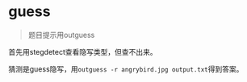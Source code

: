 # guess

> 题目提示用outguess  

首先用stegdetect查看隐写类型，但查不出来。  

猜测是guess隐写，用`outguess -r angrybird.jpg output.txt`得到答案。

